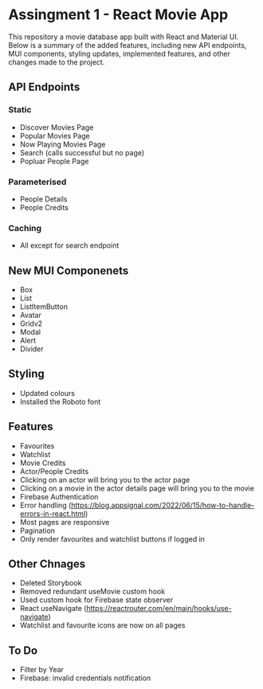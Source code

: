 # Assingment 1 - React Movie App

This repository a movie database app built with React and Material UI. Below is a summary of the added features, including new API endpoints, MUI components, styling updates, implemented features, and other changes made to the project.

## API Endpoints

### Static

-   Discover Movies Page
-   Popular Movies Page
-   Now Playing Movies Page
-   Search (calls successful but no page)
-   Popluar People Page

### Parameterised

-   People Details
-   People Credits

### Caching

-   All except for search endpoint

## New MUI Componenets

-   Box
-   List
-   ListItemButton
-   Avatar
-   Gridv2
-   Modal
-   Alert
-   Divider

## Styling

-   Updated colours
-   Installed the Roboto font

## Features

-   Favourites
-   Watchlist
-   Movie Credits
-   Actor/People Credits
-   Clicking on an actor will bring you to the actor page
-   Clicking on a movie in the actor details page will bring you to the movie
-   Firebase Authentication
-   Error handling (https://blog.appsignal.com/2022/06/15/how-to-handle-errors-in-react.html)
-   Most pages are responsive
-   Pagination
-   Only render favourites and watchlist buttons if logged in

## Other Chnages

-   Deleted Storybook
-   Removed redundant useMovie custom hook
-   Used custom hook for Firebase state observer
-   React useNavigate (https://reactrouter.com/en/main/hooks/use-navigate)
-   Watchlist and favourite icons are now on all pages

## To Do

-   Filter by Year
-   Firebase: invalid credentials notification
